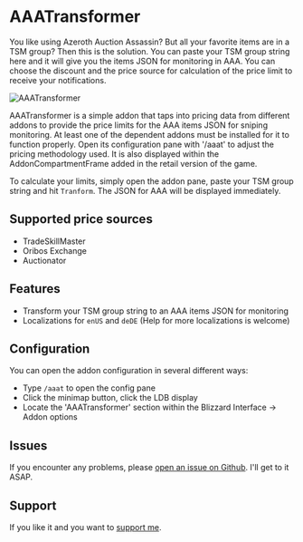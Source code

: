 # AAATransformer
You like using Azeroth Auction Assassin? But all your favorite items are in a TSM group? Then this is the solution. You can paste your TSM group string here and it will give you the items JSON for monitoring in AAA.
You can choose the discount and the price source for calculation of the price limit to receive your notifications.

![AAATransformer](https://i.imgur.com/efhE6aH.png)

AAATransformer is a simple addon that taps into pricing data from different addons to provide the price limits for the AAA items JSON for sniping monitoring. At least one of the dependent addons must be installed for it to function properly. Open its configuration pane with '/aaat' to adjust the pricing methodology used. It is also displayed within the AddonCompartmentFrame added in the retail version of the game.

To calculate your limits, simply open the addon pane, paste your TSM group string and hit `Tranform`. The JSON for AAA will be displayed immediately.

## Supported price sources

- TradeSkillMaster
- Oribos Exchange
- Auctionator

## Features

* Transform your TSM group string to an AAA items JSON for monitoring
* Localizations for `enUS` and `deDE` (Help for more localizations is welcome)

## Configuration

You can open the addon configuration in several different ways:

* Type `/aaat` to open the config pane
* Click the minimap button, click the LDB display
* Locate the 'AAATransformer' section within the Blizzard Interface -> Addon options


## Issues

If you encounter any problems, please [open an issue on Github](https://github.com/berickus/AAATransformer/issues).  I'll get to it ASAP.

## Support

If you like it and you want to [support me](https://www.patreon.com/berick).